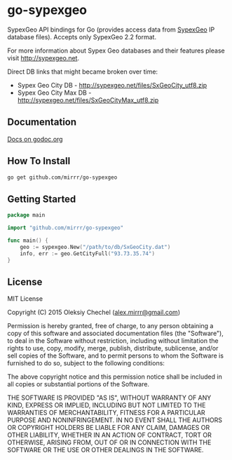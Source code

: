 # go-sypexgeo
SypexGeo API bindings for Go (provides access data from [SypexGeo](https://sypexgeo.net/) IP database files). Accepts only SypexGeo 2.2 format.
   
For more information about Sypex Geo databases and their features please visit http://sypexgeo.net.

Direct DB links that might became broken over time:

  * Sypex Geo City DB - http://sypexgeo.net/files/SxGeoCity_utf8.zip
  * Sypex Geo City Max DB - http://sypexgeo.net/files/SxGeoCityMax_utf8.zip


## Documentation
[Docs on godoc.org](https://godoc.org/github.com/mirrr/sypexgeo)   


## How To Install   
```bash
go get github.com/mirrr/go-sypexgeo
```

   

## Getting Started
```go
package main

import "github.com/mirrr/go-sypexgeo"

func main() {
    geo := sypexgeo.New("/path/to/db/SxGeoCity.dat")
    info, err := geo.GetCityFull("93.73.35.74")
}
```


## License
   
MIT License   
   
Copyright (C) 2015 Oleksiy Chechel (alex.mirrr@gmail.com)   
   
Permission is hereby granted, free of charge, to any person obtaining a copy of this software and associated documentation files (the "Software"), to deal in the Software without restriction, including without limitation the rights to use, copy, modify, merge, publish, distribute, sublicense, and/or sell copies of the Software, and to permit persons to whom the Software is furnished to do so, subject to the following conditions:   
   
The above copyright notice and this permission notice shall be included in all copies or substantial portions of the Software.   
   
THE SOFTWARE IS PROVIDED "AS IS", WITHOUT WARRANTY OF ANY KIND, EXPRESS OR IMPLIED, INCLUDING BUT NOT LIMITED TO THE WARRANTIES OF MERCHANTABILITY, FITNESS FOR A PARTICULAR PURPOSE AND NONINFRINGEMENT. IN NO EVENT SHALL THE AUTHORS OR COPYRIGHT HOLDERS BE LIABLE FOR ANY CLAIM, DAMAGES OR OTHER LIABILITY, WHETHER IN AN ACTION OF CONTRACT, TORT OR OTHERWISE, ARISING FROM, OUT OF OR IN CONNECTION WITH THE SOFTWARE OR THE USE OR OTHER DEALINGS IN THE SOFTWARE.
